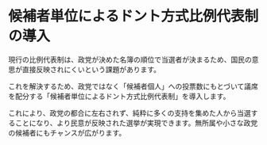 # 候補者単位によるドント方式比例代表制の導入

現行の比例代表制は、政党が決めた名簿の順位で当選者が決まるため、国民の意思が直接反映されにくいという課題があります。

これを解決するため、政党ではなく「候補者個人」への投票数にもとづいて議席を配分する「候補者単位によるドント方式比例代表制」を導入します。

これにより、政党の都合に左右されず、純粋に多くの支持を集めた人から当選することになり、より民意が反映された選挙が実現できます。無所属や小さな政党の候補者にもチャンスが広がります。